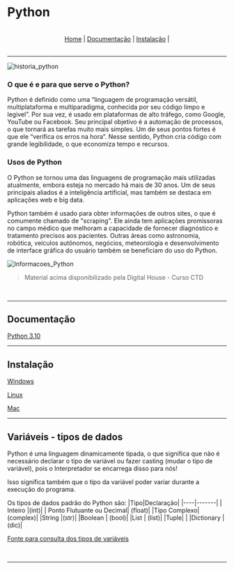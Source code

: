 # Python
<br>
<nav align="center">
  <a href="#">Home</a> | 
  <a href="#documentacao">Documentação</a> | 
  <a href="#instalacao">Instalação</a> | 
</nav>
<br>

---



![historia_python](https://assets.digitalhouse.com/content/AR/CTD/Hist%C3%B3ria-do-Python.jpg)

### O que é e para que serve o Python?

Python é definido como uma “linguagem de programação versátil, multiplataforma e multiparadigma, conhecida por seu código limpo e legível”. Por sua vez, é usado em plataformas de alto tráfego, como Google, YouTube ou Facebook. Seu principal objetivo é a automação de processos, o que tornará as tarefas muito mais simples. Um de seus pontos fortes é que ele “verifica os erros na hora”. Nesse sentido, Python cria código com grande legibilidade, o que economiza tempo e recursos.

### Usos de Python
O Python se tornou uma das linguagens de programação mais utilizadas atualmente, embora esteja no mercado há mais de 30 anos. Um de seus principais aliados é a inteligência artificial, mas também se destaca em aplicações web e big data.

Python também é usado para obter informações de outros sites, o que é comumente chamado de "scraping". Ele ainda tem aplicações promissoras no campo médico que melhoram a capacidade de fornecer diagnóstico e tratamento precisos aos pacientes. Outras áreas como astronomia, robótica, veículos autônomos, negócios, meteorologia e desenvolvimento de interface gráfica do usuário também se beneficiam do uso do Python.

![Informacoes_Python](https://assets.digitalhouse.com/content/AR/CTD/Python.jpg)


  <blockquote>
  Material acima disponibilizado pela Digital House - Curso CTD
  </blockquote>

<br>

---

<div id="documentacao">
<h2> Documentação </h2>
</div>

[Python 3.10](https://docs.python.org/pt-br/3/)

---

## Instalação

[Windows](https://python.org.br/instalacao-windows/)

[Linux](https://python.org.br/instalacao-linux/)

[Mac](https://python.org.br/instalacao-mac/)



---

## Variáveis - tipos de dados

Python é uma linguagem dinamicamente tipada, o que significa que não é necessário declarar o tipo de variável ou fazer casting (mudar o tipo de variável), pois o Interpretador se encarrega disso para nós!

Isso significa também que o tipo da variável poder variar durante a execução do programa.

Os tipos de dados padrão do Python são:
|Tipo|Declaração|
|----|-------|
| Inteiro |(int)|
| Ponto Flutuante ou Decimal| (float)|
|Tipo Complexo| (complex)|
|String |(str)|
|Boolean | (bool)|
|List | (list)|
|Tuple|  |
|Dictionary | (dic)|

[Fonte para consulta dos tipos de variáveis](https://pythonacademy.com.br/blog/tipos-de-variaveis-no-python#tipo-inteiro-int)

<br>

--- 

